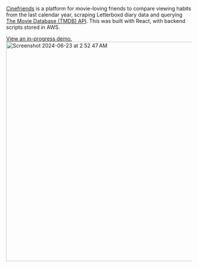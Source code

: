 [Cinefriends](https://yongssh.github.io/cinefriends/) is a platform for movie-loving friends to compare viewing habits from the last calendar year, scraping Letterboxd diary data and querying [The Movie Database (TMDB) API]([url](https://www.themoviedb.org)). This was built with React, with backend scripts stored in AWS. 

[View an in-progress demo.](https://yongssh.github.io/cinefriends/) \
<img width="597" justify-contet='center' alt="Screenshot 2024-06-23 at 2 52 47 AM" src="https://github.com/yongssh/cinefriends/assets/115194864/efb5ab77-9b4d-48fd-a707-d923e1d398ed">


